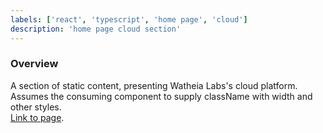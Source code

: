 ```yaml
---
labels: ['react', 'typescript', 'home page', 'cloud']
description: 'home page cloud section'
---
```


### Overview

A section of static content, presenting Watheia Labs's cloud platform.  
Assumes the consuming component to supply className with width and other styles.  
[Link to page](https://bit.cloud).
